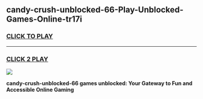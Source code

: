 
## candy-crush-unblocked-66-Play-Unblocked-Games-Online-tr17i
<h3>
<a href="https://premium76.site?title=candy-crush-unblocked-66&ref=25A">CLICK TO PLAY</a></h3>
<hr>

<h3>
<a href="https://premium76.site?title=candy-crush-unblocked-66&ref=25A">CLICK 2 PLAY</a>
  
</h3>

<a href="https://premium76.site?title=candy-crush-unblocked-66&ref=25A"><img src="https://clearcache.store/games.png"></a>


**candy-crush-unblocked-66 games unblocked: Your Gateway to Fun and Accessible Online Gaming**

